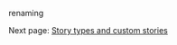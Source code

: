 renaming

Next page: [Story types and custom stories](https://github.com/hicommonwealth/commonwealth/wiki/Story-types-and-custom-stories)